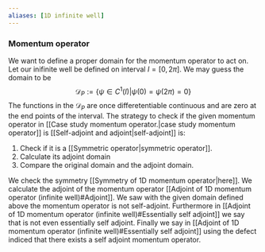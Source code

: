 ```yaml
---
aliases: [1D infinite well]
---
```

### Momentum operator	
We want to define a proper domain for the momentum operator to act on. Let our inifinite well be defined on interval $I = [0,2\pi]$. We may guess the domain to be 
$$
\mathcal{D}_P :=\{\psi\in C^1(I)|\psi(0)=\psi(2\pi) = 0\}
$$
The functions in the $\mathcal{D}_P$ are once differetentiable continuous and are zero at the end points of the interval. The strategy to check if the given momentum operator in [[Case study momentum operator.|case study momentum operator]] is [[Self-adjoint and adjoint|self-adjoint]] is:
1. Check if it is a [[Symmetric operator|symmetric operator]].
2. Calculate its adjoint domain
3. Compare the original domain and the adjoint domain.

We check the symmetry [[Symmetry of 1D momentum operator|here]]. We calculate the adjoint of the momentum operator [[Adjoint of 1D momentum operator (infinite well)#Adjoint]]. We saw with the given domain defined above the momentum operator is not self-adjoint. Furthermore in [[Adjoint of 1D momentum operator (infinite well)#Essentially self adjoint]] we say that is not even essentially self adjoint. Finally we say in [[Adjoint of 1D momentum operator (infinite well)#Essentially self adjoint]] using the defect indiced that there exists a self adjoint momentum operator.


